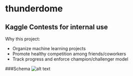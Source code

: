 # thunderdome
## Kaggle Contests for internal use

Why this project:

 * Organize machine learning projects
 * Promote healthy competition among friends/coworkers
 * Track progress and enforce champion/challenger model


###Schema
![alt text](https://github.com/rynmccrmck/thunderdome/images/icon48.png "Current schema")
